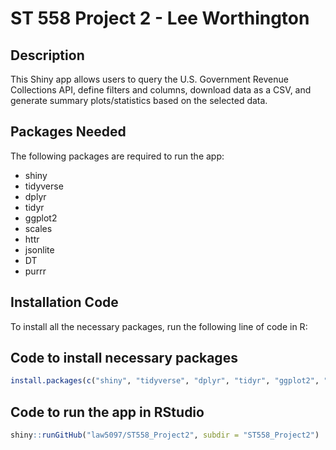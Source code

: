# ST 558 Project 2 - Lee Worthington

## Description
This Shiny app allows users to query the U.S. Government Revenue Collections API, define filters and columns, download data as a CSV, and generate summary plots/statistics based on the selected data.

## Packages Needed
The following packages are required to run the app:
- shiny
- tidyverse
- dplyr
- tidyr
- ggplot2
- scales
- httr
- jsonlite
- DT
- purrr

## Installation Code
To install all the necessary packages, run the following line of code in R:

## Code to install necessary packages
```R
install.packages(c("shiny", "tidyverse", "dplyr", "tidyr", "ggplot2", "scales", "httr", "jsonlite",  "DT", "purrr"))
```

## Code to run the app in RStudio
```R
shiny::runGitHub("law5097/ST558_Project2", subdir = "ST558_Project2")
```